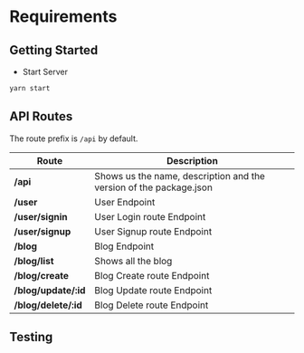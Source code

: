 # Requirements


## Getting Started   
- Start Server
```bash
yarn start
```

## API Routes

The route prefix is `/api` by default.

| Route                | Description                                                        |
| -------------------- | ------------------------------------------------------------------ |
| **/api**             | Shows us the name, description and the version of the package.json |
| **/user**            | User Endpoint                                                      |
| **/user/signin**     | User Login route Endpoint                                          |
| **/user/signup**     | User Signup route Endpoint                                         |
| **/blog**            | Blog Endpoint                                                      |
| **/blog/list**       | Shows all the blog                                                 |
| **/blog/create**     | Blog Create route Endpoint                                         |
| **/blog/update/:id** | Blog Update route Endpoint                                         |
| **/blog/delete/:id** | Blog Delete route Endpoint                                         |

## Testing
